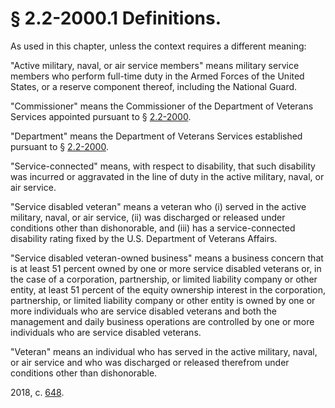 # § 2.2-2000.1 Definitions.

<p>As used in this chapter, unless the context requires a different meaning:</p><p>"Active military, naval, or air service members" means military service members who perform full-time duty in the Armed Forces of the United States, or a reserve component thereof, including the National Guard.</p><p>"Commissioner" means the Commissioner of the Department of Veterans Services appointed pursuant to § <a href='/vacode/2.2-2000/'>2.2-2000</a>.</p><p>"Department" means the Department of Veterans Services established pursuant to § <a href='/vacode/2.2-2000/'>2.2-2000</a>.</p><p>"Service-connected" means, with respect to disability, that such disability was incurred or aggravated in the line of duty in the active military, naval, or air service.</p><p>"Service disabled veteran" means a veteran who (i) served in the active military, naval, or air service, (ii) was discharged or released under conditions other than dishonorable, and (iii) has a service-connected disability rating fixed by the U.S. Department of Veterans Affairs.</p><p>"Service disabled veteran-owned business" means a business concern that is at least 51 percent owned by one or more service disabled veterans or, in the case of a corporation, partnership, or limited liability company or other entity, at least 51 percent of the equity ownership interest in the corporation, partnership, or limited liability company or other entity is owned by one or more individuals who are service disabled veterans and both the management and daily business operations are controlled by one or more individuals who are service disabled veterans.</p><p>"Veteran" means an individual who has served in the active military, naval, or air service and who was discharged or released therefrom under conditions other than dishonorable.</p><p>2018, c. <a href='http://lis.virginia.gov/cgi-bin/legp604.exe?181+ful+CHAP0648'>648</a>.</p>